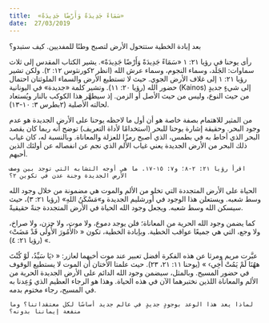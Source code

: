 ```yaml
---
title:  «سَمَاءً جَدِيدَةً وَأَرْضًا جَدِيدَةً»
date:  27/03/2019
---
```


بعد إبادة الخطية ستتحول الأرض لتصبح وطنًا للمفديين. كيف ستبدو؟

رأى يوحنا في رؤيا ٢١: ١ «سَمَاءً جَدِيدَةً وَأَرْضًا جَدِيدَةً». يشير الكتاب المقدس إلى ثلاث سماوات: الجَلَد، وسماء النجوم، وسماء عرش الله (انظر ٢كورنثوس ١٢: ٢). ولكن تشير رؤيا ٢١: ١ إلى غلاف الأرض الجوي. حيث لا تستطيع الأرض والسماء الملوثتان احتمال حضور الله (رؤيا ٢٠: ١١). وتشير كلمة «جديدة» في اليونانية (Kainos) إلى شيءٍ جديدٍ من حيث النوع، وليس من حيث الأصل أو الزمن. إذ سيطهَّر هذا الكوكب بالنار ويُستعاد لحالته الأصلية (٢بطرس ٣: ١٠-١٣).

من المثير للاهتمام بصفة خاصة هو أن أول ما لاحظه يوحنا على الأرض الجديدة هو عدم وجود البحر. وحقيقة إشارة يوحنا للبحر (استخدامًا لأداة التعريف) توضح أنه ربما كان يقصد البحر الذي أحاط به في بطمس، الذي أصبح رمزًا للعزلة والمعاناة. وبالنسبة له، كان غياب ذلك البحر من الأرض الجديدة يعني غياب الألم الذي نجم عن انفصاله عن أولئك الذين أحبهم.

`اقرأ رؤيا ٢١: ٢-٨؛ و٧: ١٥-١٧. ما هي أوجه التشابه التي توجد بين وصف الأرض الجديدة وجنة عدن في تكوين ٢؟`

الحياة على الأرض المتجددة التي تخلو من الألم والموت هي مضمونة من خلال وجود الله وسط شعبه. ويستعلن هذا الوجود في أورشليم الجديدة و»مَسْكَنُ اللهِ» (رؤيا ٢١: ٣)، حيث سيسكن الله وسط شعبه. ويجعل وجود الله الحياة في الأرض المتجددة جنةً حقيقيةً.

كما يضمن وجود الله الحرية من المعاناة؛ فلن يوجد دموع، ولا موت، ولا حزن، ولا صراخ، ولا وجع، التي هي جميعًا عواقب الخطية. وبإبادة الخطية، تكون « ‹الأُمُورَ الأُولَى قَدْ مَضَتْ› » (رؤيا ٢١: ٤).

عبَّرت مريم ومرثا عن هذه الفكرة أفضل تعبير عند موت أخيهما لعازر: « ‹يَا سَيِّدُ، لَوْ كُنْتَ ههُنَا لَمْ يَمُتْ أَخِي› » (يوحنا ١١: ٢١، ٢٣). حيث علمتا الأختان أن الموت لا يستطيع الوقوف في حضور المسيح. وبالمثل، سيضمن وجود الله الدائم على الأرض الجديدة الحرية من الألم والمعاناة اللذين نختبرهما الآن في هذه الحياة. وهذا هو الرجاء العظيم الذي وُعِدنا به في المسيح، رجاء مختوم بدمه.

`لماذا يعد هذا الوعد بوجودٍ جديدٍ في عالم جديد أساسًا لكل معتقداتنا؟ وما منفعة إيماننا بدونه؟`